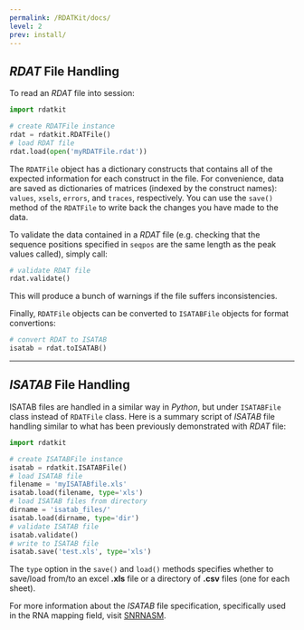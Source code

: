```yaml
---
permalink: /RDATKit/docs/
level: 2
prev: install/
---
```


## _RDAT_ File Handling

To read an _RDAT_ file into session:

```python
import rdatkit

# create RDATFile instance
rdat = rdatkit.RDATFile()
# load RDAT file
rdat.load(open('myRDATFile.rdat'))
```

The `RDATFile` object has a dictionary constructs that contains all of the expected information for each construct in the file. For convenience, data are saved as dictionaries of matrices (indexed by the construct names): `values`, `xsels`, `errors`, and `traces`, respectively. You can use the `save()` method of the `RDATFile` to write back the changes you have made to the data.

To validate the data contained in a _RDAT_ file (e.g. checking that the sequence positions specified in `seqpos` are the same length as the peak values called), simply call:

```python
# validate RDAT file
rdat.validate()
```

This will produce a bunch of warnings if the file suffers inconsistencies.

Finally, `RDATFile` objects can be converted to `ISATABFile` objects for format convertions:

```python
# convert RDAT to ISATAB
isatab = rdat.toISATAB()
```

<hr/>

## _ISATAB_ File Handling

ISATAB files are handled in a similar way in _Python_, but under `ISATABFile` class instead of `RDATFile` class. Here is a summary script of _ISATAB_ file handling similar to what has been previously demonstrated with _RDAT_ file:

```python
import rdatkit

# create ISATABFile instance
isatab = rdatkit.ISATABFile()
# load ISATAB file
filename = 'myISATABfile.xls'
isatab.load(filename, type='xls')
# load ISATAB files from directory
dirname = 'isatab_files/'
isatab.load(dirname, type='dir')
# validate ISATAB file
isatab.validate()
# write to ISATAB file
isatab.save('test.xls', type='xls')
```

The `type` option in the `save()` and `load()` methods specifies whether to save/load from/to an excel **.xls** file or a directory of **.csv** files (one for each sheet).

For more information about the _ISATAB_ file specification, specifically used in the RNA mapping field, visit [SNRNASM](http://ribosnitch.bio.unc.edu/snrnasm/).
